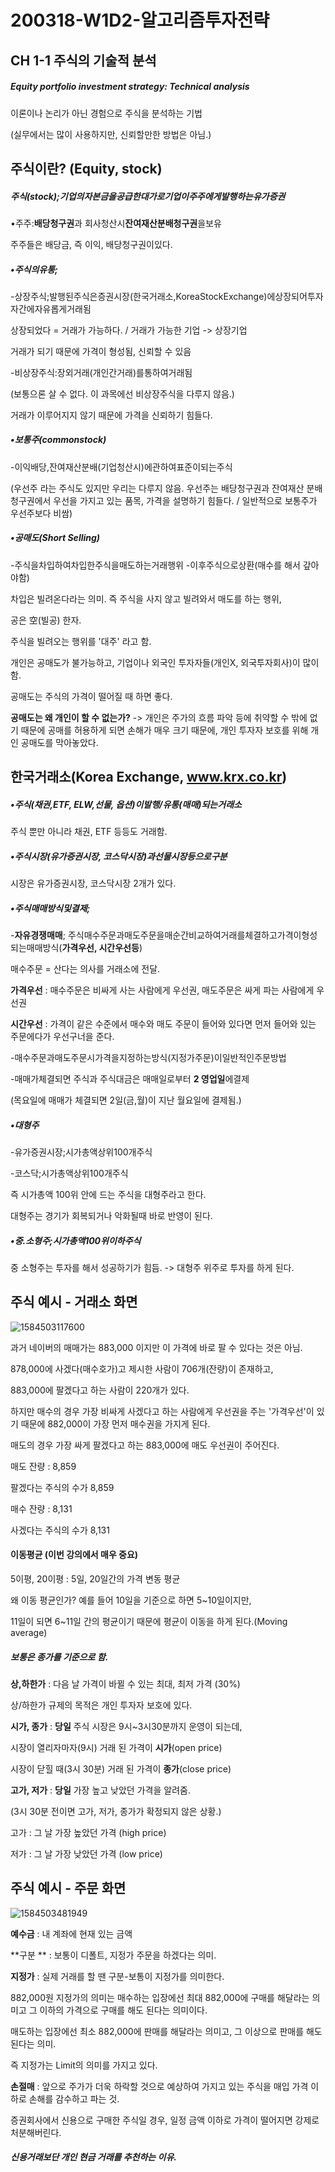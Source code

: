 # 200318-W1D2-알고리즘투자전략



## CH 1-1 주식의 기술적 분석

##### Equity portfolio investment strategy: Technical analysis

이론이나 논리가 아닌 경험으로 주식을 분석하는 기법

(실무에서는 많이 사용하지만, 신뢰할만한 방법은 아님.)



## 주식이란? (Equity, stock)

##### 주식(stock);기업의자본금을공급한대가로기업이주주에게발행하는유가증권

•주주:**배당청구권**과 회사청산시**잔여재산분배청구권**을보유

주주들은 배당금, 즉 이익, 배당청구권이있다.



##### •주식의유통;

-상장주식;발행된주식은증권시장(한국거래소,KoreaStockExchange)에상장되어투자자간에자유롭게거래됨

상장되었다 = 거래가 가능하다. / 거래가 가능한 기업 -> 상장기업

거래가 되기 때문에 가격이 형성됨, 신뢰할 수 있음



-비상장주식:장외거래(개인간거래)를통하여거래됨

(보통으론 살 수 없다. 이 과목에선 비상장주식을 다루지 않음.)

거래가 이루어지지 않기 때문에 가격을 신뢰하기 힘들다.



##### •보통주(commonstock)

-이익배당,잔여재산분배(기업청산시)에관하여표준이되는주식



(우선주 라는 주식도 있지만 우리는 다루지 않음. 우선주는 배당청구권과 잔여재산 분배 청구권에서 우선을 가지고 있는 품목, 가격을 설명하기 힘들다. / 일반적으로 보통주가 우선주보다 비쌈)



##### •공매도(Short Selling)

-주식을차입하여차입한주식을매도하는거래행위
-이후주식으로상환(매수를 해서 갚아야함)



차입은 빌려온다라는 의미. 즉 주식을 사지 않고 빌려와서 매도를 하는 행위,

공은 空(빌공) 한자.



주식을 빌려오는 행위를 '대주' 라고 함.



개인은 공매도가 불가능하고, 기업이나 외국인 투자자들(개인X, 외국투자회사)이 많이함.



공매도는 주식의 가격이 떨어질 때 하면 좋다.



**공매도는 왜 개인이 할 수 없는가?** -> 개인은 주가의 흐름 파악 등에 취약할 수 밖에 없기 때문에 공매를 허용하게 되면 손해가 매우 크기 때문에, 개인 투자자 보호를 위해 개인 공매도를 막아놓았다.



## 한국거래소(Korea Exchange, www.krx.co.kr)

##### •주식(채권,ETF, ELW,선물, 옵션)이발행/유통(매매)되는거래소

주식 뿐만 아니라 채권, ETF 등등도 거래함.



##### •주식시장(유가증권시장, 코스닥시장)과선물시장등으로구분

시장은 유가증권시장, 코스닥시장 2개가 있다.





##### •주식매매방식및결제;

-**자유경쟁매매**; 주식매수주문과매도주문을매순간비교하여거래를체결하고가격이형성되는매매방식(**가격우선, 시간우선등**)

매수주문 = 산다는 의사를 거래소에 전달.

**가격우선** : 매수주문은 비싸게 사는 사람에게 우선권, 매도주문은 싸게 파는 사람에게 우선권

**시간우선** : 가격이 같은 수준에서 매수와 매도 주문이 들어와 있다면 먼저 들어와 있는 주문에다가 우선구너을 준다.



-매수주문과매도주문시가격을지정하는방식(지정가주문)이일반적인주문방법



-매매가체결되면 주식과 주식대금은 매매일로부터 **2 영업일**에결제

(목요일에 매매가 체결되면 2일(금,월)이 지난 월요일에 결제됨.)



##### •대형주

-유가증권시장;시가총액상위100개주식

-코스닥;시가총액상위100개주식

즉 시가총액 100위 안에 드는 주식을 대형주라고 한다.



대형주는 경기가 회복되거나 악화될때 바로 반영이 된다.



##### •중.소형주;시가총액100위이하주식

중 소형주는 투자를 해서 성공하기가 힘듬. -> 대형주 위주로 투자를 하게 된다.









## 주식 예시 - 거래소 화면

![1584503117600](assets/1584503117600.png)



과거 네이버의 매매가는 883,000 이지만 이 가격에 바로 팔 수 있다는 것은 아님.

878,000에 사겠다(매수호가)고 제시한 사람이 706개(잔량)이 존재하고, 

883,000에 팔겠다고 하는 사람이 220개가 있다.



하지만 매수의 경우 가장 비싸게 사겠다고 하는 사람에게 우선권을 주는 '가격우선'이 있기 때문에 882,000이 가장 먼저 매수권을 가지게 된다. 



매도의 경우 가장 싸게 팔겠다고 하는 883,000에 매도 우선권이 주어진다.





매도 잔량 : 8,859

팔겠다는 주식의 수가 8,859



매수 잔량 : 8,131

사겠다는 주식의 수가 8,131



#### 이동평균 (이번 강의에서 매우 중요)

5이평, 20이평 : 5일, 20일간의 가격 변동 평균

왜 이동 평균인가? 예를 들어 10일을 기준으로 하면 5~10일이지만, 

11일이 되면 6~11일 간의 평균이기 때문에 평균이 이동을 하게 된다.(Moving average)

##### 보통은 종가를 기준으로 함.



**상,하한가** : 다음 날 가격이 바뀔 수 있는 최대, 최저 가격 (30%)

상/하한가 규제의 목적은 개인 투자자 보호에 있다.



**시가, 종가** : **당일** 주식 시장은 9시~3시30분까지 운영이 되는데, 

시장이 열리자마자(9시) 거래 된 가격이 **시가**(open price)

시장이 닫힐 때(3시 30분) 거래 된 가격이 **종가**(close price)



**고가, 저가** : **당일** 가장 높고 낮았던 가격을 알려줌. 

(3시 30분 전이면 고가, 저가, 종가가 확정되지 않은 상황.)



고가 : 그 날 가장 높았던 가격 (high price)

저가 : 그 날 가장 낮았던 가격 (low price)



## 주식 예시 - 주문 화면

![1584503481949](assets/1584503481949.png)



**예수금** : 내 계좌에 현재 있는 금액



**구분 ** : 보통이 디폴트, 지정가 주문을 하겠다는 의미.



**지정가** : 실제 거래를 할 땐 구분-보통이 지정가를 의미한다.

882,000원 지정가의 의미는 매수하는 입장에선 최대 882,000에 구매를 해달라는 의미고 그 이하의 가격으로 구매를 해도 된다는 의미이다.



매도하는 입장에선 최소 882,000에 판매를 해달라는 의미고, 그 이상으로 판매를 해도 된다는 의미.



즉 지정가는 Limit의 의미를 가지고 있다.



**손절매** : 앞으로 주가가 더욱 하락할 것으로 예상하여 가지고 있는 주식을 매입 가격 이하로 손해를 감수하고 파는 것.

증권회사에서 신용으로 구매한 주식일 경우, 일정 금액 이하로 가격이 떨어지면 강제로 처분해버린다.



##### 신용거래보단 개인 현금 거래를 추천하는 이유.



